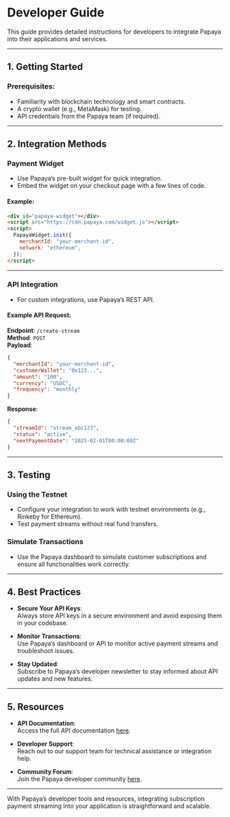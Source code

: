 
# **Developer Guide**

This guide provides detailed instructions for developers to integrate Papaya into their applications and services.

---

## **1. Getting Started**

### Prerequisites:
- Familiarity with blockchain technology and smart contracts.
- A crypto wallet (e.g., MetaMask) for testing.
- API credentials from the Papaya team (if required).

---

## **2. Integration Methods**

### **Payment Widget**
- Use Papaya’s pre-built widget for quick integration.
- Embed the widget on your checkout page with a few lines of code.

#### Example:
```html
<div id="papaya-widget"></div>
<script src="https://cdn.papaya.com/widget.js"></script>
<script>
  PapayaWidget.init({
    merchantId: "your-merchant-id",
    network: "ethereum",
  });
</script>
```

---

### **API Integration**
- For custom integrations, use Papaya’s REST API.

#### Example API Request:
**Endpoint**: `/create-stream`  
**Method**: `POST`  
**Payload**:
```json
{
  "merchantId": "your-merchant-id",
  "customerWallet": "0x123...",
  "amount": "100",
  "currency": "USDC",
  "frequency": "monthly"
}
```

**Response**:
```json
{
  "streamId": "stream_abc123",
  "status": "active",
  "nextPaymentDate": "2025-02-01T00:00:00Z"
}
```

---

## **3. Testing**

### **Using the Testnet**
- Configure your integration to work with testnet environments (e.g., Rinkeby for Ethereum).
- Test payment streams without real fund transfers.

### **Simulate Transactions**
- Use the Papaya dashboard to simulate customer subscriptions and ensure all functionalities work correctly.

---

## **4. Best Practices**

- **Secure Your API Keys**:  
  Always store API keys in a secure environment and avoid exposing them in your codebase.

- **Monitor Transactions**:  
  Use Papaya’s dashboard or API to monitor active payment streams and troubleshoot issues.

- **Stay Updated**:  
  Subscribe to Papaya’s developer newsletter to stay informed about API updates and new features.

---

## **5. Resources**

- **API Documentation**:  
  Access the full API documentation [here](https://docs.papaya.com/api).

- **Developer Support**:  
  Reach out to our support team for technical assistance or integration help.

- **Community Forum**:  
  Join the Papaya developer community [here](https://forum.papaya.com).

---

With Papaya’s developer tools and resources, integrating subscription payment streaming into your application is straightforward and scalable.
